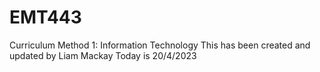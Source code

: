 # EMT443
Curriculum Method 1: Information Technology
This has been created and updated by Liam Mackay
Today is 20/4/2023
